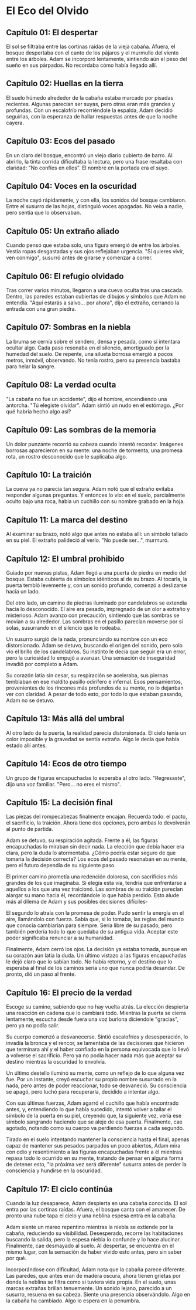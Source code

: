 # El Eco del Olvido

## Capítulo 01: El despertar
El sol se filtraba entre las cortinas raídas de la vieja cabaña. Afuera, el
bosque despertaba con el canto de los pájaros y el murmullo del viento entre los
árboles. Adam se incorporó lentamente, sintiendo aún el peso del sueño en sus
párpados. No recordaba cómo había llegado allí.

## Capítulo 02: Huellas en la tierra
El suelo húmedo alrededor de la cabaña estaba marcado por pisadas recientes.
Algunas parecían ser suyas, pero otras eran más grandes y profundas. Con un
escalofrío recorriéndole la espalda, Adam decidió seguirlas, con la esperanza de
hallar respuestas antes de que la noche cayera.

## Capítulo 03: Ecos del pasado
En un claro del bosque, encontró un viejo diario cubierto de barro. Al abrirlo,
la tinta corrida dificultaba la lectura, pero una frase resaltaba con claridad:
"No confíes en ellos". El nombre en la portada era el suyo.

## Capítulo 04: Voces en la oscuridad
La noche cayó rápidamente, y con ella, los sonidos del bosque cambiaron. Entre
el susurro de las hojas, distinguió voces apagadas. No veía a nadie, pero sentía
que lo observaban.

## Capítulo 05: Un extraño aliado
Cuando pensó que estaba solo, una figura emergió de entre los árboles. Vestía
ropas desgastadas y sus ojos reflejaban urgencia. "Si quieres vivir, ven
conmigo", susurró antes de girarse y comenzar a correr.

## Capítulo 06: El refugio olvidado
Tras correr varios minutos, llegaron a una cueva oculta tras una cascada.
Dentro, las paredes estaban cubiertas de dibujos y símbolos que Adam no
entendía. "Aquí estarás a salvo... por ahora", dijo el extraño, cerrando la
entrada con una gran piedra.

## Capítulo 07: Sombras en la niebla
La bruma se cernía sobre el sendero, densa y pesada, como si intentara ocultar
algo. Cada paso resonaba en el silencio, amortiguado por la humedad del suelo.
De repente, una silueta borrosa emergió a pocos metros, inmóvil, observando.
No tenía rostro, pero su presencia bastaba para helar la sangre.

## Capítulo 08: La verdad oculta
"La cabaña no fue un accidente", dijo el hombre, encendiendo una antorcha.
"Tú elegiste olvidar". Adam sintió un nudo en el estómago. ¿Por qué habría
hecho algo así?

## Capítulo 09: Las sombras de la memoria
Un dolor punzante recorrió su cabeza cuando intentó recordar. Imágenes borrosas
aparecieron en su mente: una noche de tormenta, una promesa rota, un rostro
desconocido que le suplicaba algo.

## Capítulo 10: La traición
La cueva ya no parecía tan segura. Adam notó que el extraño evitaba responder
algunas preguntas. Y entonces lo vio: en el suelo, parcialmente oculto bajo una
roca, había un cuchillo con su nombre grabado en la hoja.

## Capítulo 11: La marca del destino
Al examinar su brazo, notó algo que antes no estaba allí: un símbolo tallado en
su piel. El extraño palideció al verlo. "No puede ser...", murmuró.

## Capítulo 12: El umbral prohibido
Guiado por nuevas pistas, Adam llegó a una puerta de piedra en medio del bosque.
Estaba cubierta de símbolos idénticos al de su brazo. Al tocarla, la puerta
tembló levemente y, con un sonido profundo, comenzó a deslizarse hacia un lado.

Del otro lado, un camino de piedras iluminado por candelabros se extendia hacia lo desconocido.
El aire era pesado, impregnado de un olor a extraño y misterioso. Adam avanzo con precaución,
sintiendo que las sombras se movian a su alrededor. Las sombras en el pasillo parecían 
moverse por sí solas, susurrando en el silencio que lo rodeaba.

Un susurro surgió de la nada, pronunciando su nombre con un eco distorsionado. Adam se detuvo,
buscando el origen del sonido, pero solo vio el brillo de los candelabros. Su instinto le decía
que seguir era un error, pero la curiosidad lo empujó a avanzar.
Una sensación de inseguridad invadió por completo a Adam.

Su corazón latía sin cesar, su respiración se aceleraba, sus piernas temblaban en ese maldito
pasillo odirífero e infernal. Esos pensamientos, provenientes de los rincones más profundos
de su mente, no lo dejanban ver con claridad. A pesar de todo esto, por todo lo que estaban
pasando, Adam no se detuvo.


## Capítulo 13: Más allá del umbral
Al otro lado de la puerta, la realidad parecía distorsionada. El cielo tenía un
color imposible y la gravedad se sentía extraña. Algo le decía que había estado
allí antes.

## Capítulo 14: Ecos de otro tiempo
Un grupo de figuras encapuchadas lo esperaba al otro lado. "Regresaste", dijo
una voz familiar. "Pero... no eres el mismo".

## Capítulo 15: La decisión final
Las piezas del rompecabezas finalmente encajan. Recuerda todo: el pacto, el
sacrificio, la traición. Ahora tiene dos opciones, pero ambas lo devolverán
al punto de partida.

Adam se detuvo, su respiración agitada. Frente a él, las figuras encapuchadas lo 
miraban sin decir nada. La elección que debía hacer era clara, pero la duda lo 
atormentaba. ¿Cómo podría estar seguro de que tomaría la decisión correcta? Los 
ecos del pasado resonaban en su mente, pero el futuro dependía de su siguiente paso.

El primer camino prometía una redención dolorosa, con sacrificios más grandes de los que imaginaba.
Si elegía esta vía, tendría que enfrentarse a aquellos a los que una vez traicionó. 
Las sombras de su traición parecían alargar su mano hacia él, recordándole lo que había perdido.
Esto alude más al dilema de Adam y sus posibles decisiones difíciles-

El segundo lo atraía con la promesa de poder. Pudo sentir la energía en el aire, llamándolo con fuerza. 
Sabía que, si lo tomaba, las reglas del mundo que conocía cambiarían para siempre. 
Sería libre de su pasado, pero también perdería todo lo que quedaba de su antigua vida.
Aceptar este poder significaba renunciar a su humanidad.

Finalmente, Adam cerró los ojos. La decisión ya estaba tomada, aunque en su corazón aún latía la duda. 
Un último vistazo a las figuras encapuchadas le dejó claro que lo sabían todo. No había retorno, 
y el destino que lo esperaba al final de los caminos sería uno que nunca podría desandar. 
De pronto, dió un paso al frente.


## Capítulo 16: El precio de la verdad
Escoge su camino, sabiendo que no hay vuelta atrás. La elección despierta una
reacción en cadena que lo cambiará todo. Mientras la puerta se cierra lentamente, 
escucha desde fuera una voz burlona diciendole "gracias", pero ya no podía salir.

Su cuerpo comenzó a desvanecerse. Sintió escalofríos y desesperación, lo invadía 
la bronca y el rencor, se lamentaba de las decisiones que hicieron que terminara ahí 
y el haber confiado en la persona equivocada que lo llevó a volverse el sacrificio. 
Pero ya no podía hacer nada más que aceptar su destino mientras la oscuridad lo envolvía.

Un último destello iluminó su mente, como un reflejo de lo que alguna vez fue.
Por un instante, creyó escuchar su propio nombre susurrado en la nada,
pero antes de poder reaccionar, todo se desvaneció. Su consciencia se apagó,
pero luchó para recuperarla, decidido a intentar algo.

Con sus últimas fuerzas, Adam agarró el cuchillo que había encontrado antes, y,
entendiendo lo que había sucedido, intentó volver a tallar el símbolo de la puerta en su piel,
creyendo que, la siguiente vez, vería ese símbolo sangrando haciendo que se aleje de esa puerta.
Finalmente, cae agotado, notando como su cuerpo va perdiendo fuerzas a cada segundo.

Tirado en el suelo intentando mantener la consciencia hasta el final, apenas capaz de mantener 
sus pesados parpados un poco abiertos, Adam mira con odio y resentimiento a las figuras encapuchadas
frente a él mientras repasa todo lo ocurrido en su mente, tratando de pensar en alguna forma de detener esto, 
"la próxima vez será diferente" susurra antes de perder la consciencia y hundirse en la oscuridad.

## Capítulo 17: El ciclo continúa
Cuando la luz desaparece, Adam despierta en una cabaña conocida. El sol entra
por las cortinas raídas. Afuera, el bosque canta con el amanecer. De pronto
una nube tapa el cielo y una neblina espesa entra en la cabaña.

Adam siente un mareo repentino mientras la niebla se extiende por la cabaña,
reduciendo su visibilidad. Desesperado, recorre las habitaciones
buscando la salida, pero la espesa niebla lo confunde y lo hace alucinar.
Finalmente, cae desmayado al suelo. Al despertar, se encuentra en el mismo
lugar, con la sensación de haber vivido esto antes, pero sin saber por qué.

Incorporándose con dificultad, Adam nota que la cabaña parece diferente. Las
paredes, que antes eran de madera oscura, ahora tienen grietas por donde la
neblina se filtra como si tuviera vida propia. En el suelo, unas marcas
extrañas brillan tenuemente. Un sonido lejano, parecido a un susurro,
resuena en su cabeza. Siente una presencia observándolo. Algo en la cabaña ha
cambiado. Algo lo espera en la penumbra.
